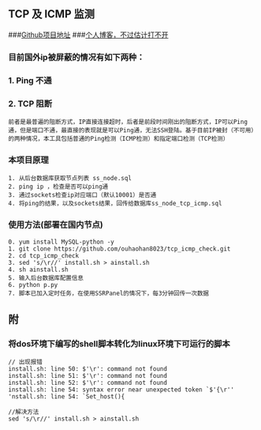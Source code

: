 ## TCP 及 ICMP 监测
###[Github项目地址](https://github.com/ouhaohan8023/tcp_icmp_check.git)
###[个人博客，不过估计打不开](https://www.ohh.ink)
### 目前国外ip被屏蔽的情况有如下两种：
### 1. Ping 不通
### 2. TCP 阻断

```angular2html
前者是最普遍的阻断方式，IP直接连接超时，后者是前段时间刚出的阻断方式，IP可以Ping通，但是端口不通，最直接的表现就是可以Ping通，无法SSH登陆。基于目前IP被封（不可用）的两种情况，本工具包括普通的Ping检测（ICMP检测）和指定端口检测（TCP检测）
```

### 本项目原理
```angular2html
1. 从后台数据库获取节点列表 ss_node.sql
2. ping ip ，检查是否可以ping通
3. 通过sockets检查ip对应端口（默认10001）是否通
4. 将ping的结果，以及sockets结果，回传给数据库ss_node_tcp_icmp.sql

```

### 使用方法(部署在国内节点)
```angular2html
0. yum install MySQL-python -y
1. git clone https://github.com/ouhaohan8023/tcp_icmp_check.git
2. cd tcp_icmp_check 
3. sed 's/\r//' install.sh > ainstall.sh
4. sh ainstall.sh
5. 输入后台数据库配置信息
6. python p.py
7. 脚本已加入定时任务，在使用SSRPanel的情况下，每3分钟回传一次数据

```

## 附
### 将dos环境下编写的shell脚本转化为linux环境下可运行的脚本
```angular2html
// 出现报错
install.sh: line 50: $'\r': command not found
install.sh: line 51: $'\r': command not found
install.sh: line 52: $'\r': command not found
install.sh: line 54: syntax error near unexpected token `$'{\r''
'nstall.sh: line 54: `Set_host(){
```
```
//解决方法
sed 's/\r//' install.sh > ainstall.sh
```
